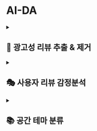 # AI-DA
<details>
  <summary><h2>📜 광고성 리뷰 추출 & 제거</h2></summary>

### <mark>🎯 목적</mark>

**신뢰할 수 있는 정보 제공**

> SeoulPOT은 실제 방문자들이 작성한 리뷰를 통해 각 가게에 대한 진정한 평판을 반영하고자 함
> 
> 이를 통해 사용자는 보다 신뢰할 수 있는 정보에 기반하여 공간을 선택할 수 있음


<br/>

### <mark>📃 과정</mark>

**① 리뷰 데이터 준비**

> 20자 이상, SENTIMENT_PARAM(0.5) 이상 데이터 준비 (Unlabeled)

**② 공간별 이상치 리뷰 추출**

> 이전 30일간의 일일 리뷰 수 평균 / 표준편차 계산
> 
> [평균 + OUTLIER_PARAM(2)* 표준편차]
> 
> 위 threshold를 기반으로 이 이상의 일일 리뷰 개수가 나올 경우 이상치 리뷰로 선정

**③ 공간별 이상치 리뷰들간의 유사 리뷰 추출**

> 가게+주소 조합당 tf-idf 벡터의 cosine유사도 계산
> 
> SIMILARITY_PARAM(0.5) 이상의 cosine 유사도를 가진 리뷰들 추출 (Labeling)

<br/>

### <mark>❓ 파라미터 선정 이유</mark>

**SENTIMENT_PARAM(0.5)** : 광고와 걸맞지 않은 가게의 공통된 단점을 걸러냄

**OUTLIER_PARAM(2)** : 기본 이상치 연산시 사용되는 가중치

**SIMILARITY_PARAM(0.5)** : 어순이 바뀌어도 맥락이 비슷한 리뷰를 찾기 위한 값

<br/>

### <mark>⚠️ 문제점</mark>

데이터 약 200,000,000개 중 약 1,400개 추출됨 (0.0007%) → 추가 판단 및 보완 필요

다른 요인으로 인해 리뷰가 많아진 경우도 검토 필요

</details>
<details>
  <summary><h2>🎭 사용자 리뷰 감정분석</summary>

### <mark>🎯 목적</mark>

**공간 평판 파악**

> 리뷰에 담긴 긍정적 및 부정적 피드백은 사용자 선호도를 직접적으로 반영하므로, 분석을 통해 공간의 평판을 파악할 수 있음

**방문 결정 지원**

> 명확한 긍정/부정 평가 시스템을 통해 공간 선택에 대한 자신감을 얻고, 만족도 높은 방문 경험을 할 수 있도록 도움

<br/>

### <mark>📃 과정</mark>

**① 평가용 데이터셋 구축**

> 평가용 데이터셋 구축 (Human Eval 데이터 라벨링) 
> 
> 리뷰수 3000개 이상 보유 가게 20개 추출 (각기 다른 태그의 가게)
> 
> 리뷰 길이별 개수 비율에 맞추어 가게당 약 200개 랜덤샘플링 (Unlabeled)
> 
> Human Eval 데이터 라벨링 (긍정/부정)
> 
> 라벨링된 데이터들 중 리뷰 길이별 개수 비율에 맞추어 긍정 100개, 부정 100개 리샘플링

**② 학습 데이터 라벨링**

> Mistral-7B-Instruct-v0.1-GGUF (LLM Eval) 데이터 라벨링 수행
> 
> 리뷰수 3000개 이상 보유 가게 20개 추출 (Unlabeled)
> 
> 리뷰 길이별 개수 비율에 맞추어 여러 가게에 걸쳐 약 4300개 데이터 라벨링

**③ 사전학습모델 전이학습**

> labed dataset을 활용하여 전이학습 수행 (약 3500개)
> 
> KoELECTRA 모델에 대해 수행

**④ Labeling**

> 전이학습된 KoElectra를 활용하여 200,000,000개 데이터(Unlabeled) 라벨링 수행
> 
> POS_PARAM(0.9) 이상 긍정, NEG_PARAM(0.1) 이하 부정으로 판단

<br/>

### <mark>❓ 파라미터 선정 이유</mark>
<details>
    <summary>왜 Mistral-7B-Instruct-v0.1-GGUF으로 모든 데이터를 라벨링하지 않을까?</summary>

    다양한 Sentiment Analysis Pre-trained Model:
    - 평균 AUC: 0.7
    - inference 시간: 1초 이내

    LLM을 활용한 Sentiment Analysis:
    - AUC: 0.99
    - inference 시간: 약 120초 (200,000,000개 데이터 셋에 부적합)

    ➡️ LLM을 통해 학습용 데이터 라벨링을 수행한 후 해당 데이터로 사전학습 모델에 전이학습함으로써 모델의 무게와 소요 시간을 줄이자
</details>

<details>
    <summary>왜 KoELECTRA로 모델을 선택했을까?</summary>

    KoBERT:
    - AUC: 0.49 → 0.95
    - inference 시간: 약 0.5초

    KoELECTRA:
    - AUC: 0.50 → 0.98
    - inference 시간: 약 0.2초

    ➡️ 성능이 좋고 시간이 2배 이상 차이 나는 KoELECTRA를 활용하자
</details>


**POS_PARAM(0.9)** : NEG와 대칭으로 맞춤

**NEG_PARAM(0.1)** : FP의 경우 해당 결과로 인해 해당 장소의 평판을 낮출 수 있음 → 주의하여 확실한 부정 리뷰만을 라벨링

<br/>

### <mark>⚠️ 문제점</mark>

POS_PARAM, NEG_PARAM의 타당성 검토 필요 

</details>

<details>
  <summary><h2>📚 공간 테마 분류</summary>


### <mark>🎯 목적</mark>

테마에 맞는 키워드를 정의하고, 리뷰에 쓰인 키워드 빈도수에 따라 테마를 지정하자

<br/>

### <mark>📃 과정</mark>

**① 리뷰 데이터 준비**

> 20자 이상, SENTIMENT_PARAM(0.5) 이상 데이터 준비

**② 이상치 리뷰들 추출**

> 이전 30일간의 일일 리뷰 수 평균 / 표준편차 계산
> 
> [평균 + OUTLIER_PARAM(2)* 표준편차]
> 
> 위 threshold를 기반으로 이 이상의 일일 리뷰 개수가 나올 경우 이상치 리뷰로 선정

**③ 이상치 리뷰들의 유사 리뷰 추출**

> 가게+주소 조합당 tf-idf 벡터의 cosine유사도 계산
> 
> SIMILARITY_PARAM(0.5) 이상의 cosine 유사도를 가진 리뷰들 추출

<br/>

### <mark>❓ 파라미터 선정 이유</mark>

**SENTIMENT_PARAM(0.5)** : 광고와 걸맞지 않은 가게의 공통된 단점을 걸러냄

**OUTLIER_PARAM(2)** : 기본 이상치 연산시 사용되는 가중치

**SIMILARITY_PARAM(0.5)** : 어순이 바뀌어도 맥락이 비슷한 리뷰를 찾기 위한 값

<br/>

### <mark>⚠️ 문제점</mark>

데이터 약 200,000,000개 중 약 1,400개 추출됨 (0.0007%) → 추가 판단 및 보완 필요

다른 요인으로 인해 리뷰가 많아진 경우도 검토 필요

</details>
